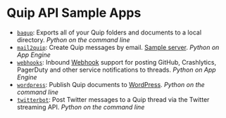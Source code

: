 Quip API Sample Apps
========

* [`baqup`](baqup): Exports all of your Quip folders and documents to a local directory. _Python on the command line_
* [`mail2quip`](mail2quip): Create Quip messages by email. [Sample server](http://mail2quip.appspot.com/). _Python on App Engine_
* [`webhooks`](webhooks): Inbound [Webhook](http://en.wikipedia.org/wiki/Webhook) support for posting GitHub, Crashlytics, PagerDuty and other service notifications to threads. _Python on App Engine_
* [`wordpress`](wordpress): Publish Quip documents to [WordPress](http://wordpress.org/). _Python on the command line_
* [`twitterbot`](twitterbot): Post Twitter messages to a Quip thread via the Twitter streaming API. _Python on the command line_
